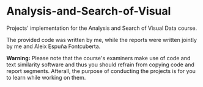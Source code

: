 # Analysis-and-Search-of-Visual

Projects' implementation for the Analysis and Search of Visual Data course. 

The provided code was written by me, while the reports were written jointly by me and Aleix Espuña Fontcuberta. 

**Warning:** Please note that the course's examiners make use of code and text similarity software and thus you should refrain from copying code and report segments. Afterall, the purpose of conducting the projects is for you to learn while working on them. 
